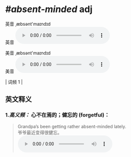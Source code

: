 # ***\#absent-minded*** adj
英音 ˌæbsənt'maɪndɪd  
英音
<audio src="./media/absent-minded-B.aac" controls="controls"></audio>

美音 ˌæbsənt'maɪndɪd  
美音
<audio src="./media/absent-minded.aac" controls="controls"></audio>



| 词频 1 |  

英文释义
---
### 1.*高义频：* **心不在焉的；健忘的 (forgetful)：**  

 > Grandpa’s been getting rather absent-minded lately.   
 > 爷爷最近变得很健忘。    
<audio src="./media/absent-minded-1.aac" controls="controls"></audio>


